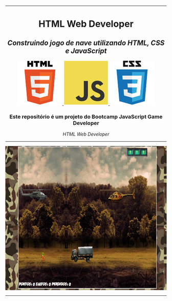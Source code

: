 <hr/>
<div align="center">
    <h1>HTML Web Developer</h1>
    <h2><i>Construindo jogo de nave utilizando HTML, CSS e JavaScript</i></h2>
    <a href="https://www.w3.org/html/" target="_blank"> <img src="https://raw.githubusercontent.com/devicons/devicon/master/icons/html5/html5-original-wordmark.svg" alt="html5" width="140" height="140"/> </a>
    <a href="https://developer.mozilla.org/en-US/docs/Web/JavaScript" target="_blank"> <img src="https://raw.githubusercontent.com/devicons/devicon/master/icons/javascript/javascript-original.svg" alt="javascript" width="140" height="140"/> </a>
    <a href="https://www.w3schools.com/css/" target="_blank"> <img src="https://raw.githubusercontent.com/devicons/devicon/master/icons/css3/css3-original-wordmark.svg" alt="css3" width="140" height="140"/> </a> 
    
 <h3>Este repositório é um projeto do Bootcamp JavaScript Game Developer </h3>
 
 <i>HTML Web Developer</i>
</div>
<hr/>
<div align="center">
    <img src="./index.jpg" width="750" height="450"/>
    <hr/>
</div>
